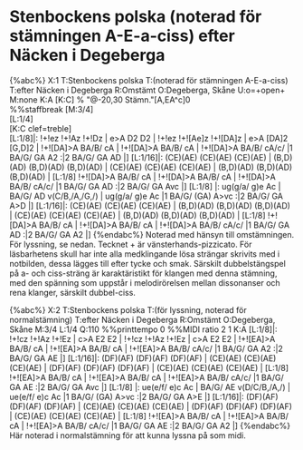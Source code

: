 # Stenbockens polska (noterad för stämningen A-E-a-ciss) efter Näcken i Degeberga

{%abc%}
X:1
T:Stenbockens polska
T:(noterad för stämningen A-E-a-ciss)
T:efter Näcken i Degeberga
R:Omstämt
O:Degeberga, Skåne
U:o=+open+
M:none
K:A
[K:C]
%
"@-20,30 Stämn."[A,EA^c]0 \
%%staffbreak
[M:3/4]\
[L:1/4]\
[K:C clef=treble]\
[L:1/8]|: !+!ez !+!Az !+!Dz | e>A D2 D2 | !+!ez !+![Ae]z !+![DA]z | e>A [DA]2 [G,D]2 | !+![DA]>A BA/B/ cA |
 !+![DA]>A BA/B/ cA | !+![DA]>A BA/B/ cA/c/ |1 BA/G/ GA A2 :|2 BA/G/ GA AD |]
[L:1/16]|: (CE)(AE) (CE)(AE) (CE)(AE) | (B,D)(AD) (B,D)(AD) (B,D)(AD) | (CE)(AE) (CE)(AE) (CE)(AE) | (B,D)(AD) (B,D)(AD) (B,D)(AD) |
[L:1/8] !+![DA]>A BA/B/ cA | !+![DA]>A BA/B/ cA | !+![DA]>A BA/B/ cA/c/ |1 BA/G/ GA AD :|2 BA/G/ GA Avc |] 
[L:1/8] |: ug(g/a/ g)e Ac | BA/G/ AD v(C/B,/A,/G,/) | ug(g/a/ g)e Ac |1 BA/G/ (GA) A>vc :|2 BA/G/ GA A>D |]
[L:1/16]|: (CE)(AE) (CE)(AE) (CE)(AE) | (B,D)(AD) (B,D)(AD) (B,D)(AD) | (CE)(AE) (CE)(AE) (CE)(AE) | (B,D)(AD) (B,D)(AD) (B,D)(AD) |
[L:1/8] !+![DA]>A BA/B/ cA | !+![DA]>A BA/B/ cA | !+![DA]>A BA/B/ cA/c/ |1 BA/G/ GA AD :|2 BA/G/ GA A2 |] 
{%endabc%}
Noterad med hänsyn till omstämningen. För lyssning, se nedan.
Tecknet + är vänsterhands-pizzicato.
För läsbarhetens skull har inte alla medklingande lösa strängar skrivits med i notbilden, dessa lägges till efter tycke och smak. Särskilt dubbelstängspel på a- och ciss-sträng är karaktäristikt för klangen med denna stämning, med den spänning som uppstår i melodirörelsen mellan dissonanser och rena klanger, särskilt dubbel-ciss.

{%abc%}
X:2
T:Stenbockens polska
T:(för lyssning, noterad för normalstämning)
T:efter Näcken i Degeberga
R:Omstämt
O:Degeberga, Skåne
M:3/4
L:1/4
Q:110
%%printtempo 0
%%MIDI ratio 2 1
K:A
[L:1/8]|: !+!cz !+!Az !+!Ez | c>A E2 E2 | !+!cz !+!Az !+!Ez | c>A E2 E2 | !+![EA]>A BA/B/ cA |
 !+![EA]>A BA/B/ cA | !+![EA]>A BA/B/ cA/c/ |1 BA/G/ GA A2 :|2 BA/G/ GA AE |]
[L:1/16]|: (DF)(AF) (DF)(AF) (DF)(AF) | (CE)(AE) (CE)(AE) (CE)(AE) | (DF)(AF) (DF)(AF) (DF)(AF) | (CE)(AE) (CE)(AE) (CE)(AE) |
[L:1/8] !+![EA]>A BA/B/ cA | !+![EA]>A BA/B/ cA | !+![EA]>A BA/B/ cA/c/ |1 BA/G/ GA AE :|2 BA/G/ GA Avc |] 
[L:1/8] |: ue(e/f/ e)c Ac | BA/G/ AE v(D/C/B,/A,/) | ue(e/f/ e)c Ac |1 BA/G/ (GA) A>vc :|2 BA/G/ GA A>E |]
[L:1/16]|: (DF)(AF) (DF)(AF) (DF)(AF) | (CE)(AE) (CE)(AE) (CE)(AE) | (DF)(AF) (DF)(AF) (DF)(AF) | (CE)(AE) (CE)(AE) (CE)(AE) |
[L:1/8] !+![EA]>A BA/B/ cA | !+![EA]>A BA/B/ cA | !+![EA]>A BA/B/ cA/c/ |1 BA/G/ GA AE :|2 BA/G/ GA A2 |] 
{%endabc%} 
Här noterad i normalstämning för att kunna lyssna på som midi.


